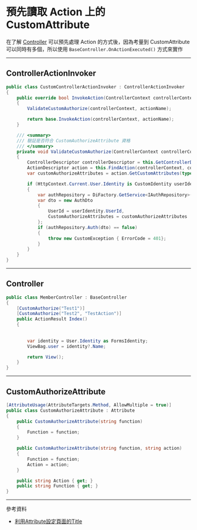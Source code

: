 # 預先讀取 Action 上的 CustomAttribute

在了解 [Controller](./Controller.md) 可以預先處理 Action 的方式後，因為考量到 CustomAttribute 可以同時有多個，所以使用 `BaseController.OnActionExecuted()` 方式來實作

---

## ControllerActionInvoker

```csharp
public class CustomControllerActionInvoker : ControllerActionInvoker
{
    public override bool InvokeAction(ControllerContext controllerContext, string actionName)
    {
        ValidateCustomAuthorize(controllerContext, actionName);

        return base.InvokeAction(controllerContext, actionName);
    }

    /// <summary>
    /// 驗証是否符合 CustomAuthorizeAttribute 資格
    /// </summary>
    private void ValidateCustomAuthorize(ControllerContext controllerContext, string actionName)
    {
        ControllerDescriptor controllerDescriptor = this.GetControllerDescriptor(controllerContext);
        ActionDescriptor action = this.FindAction(controllerContext, controllerDescriptor, actionName);
        var customAuthorizeAttributes = action.GetCustomAttributes(typeof(CustomAuthorizeAttribute), true).Cast<CustomAuthorizeAttribute>();

        if (HttpContext.Current.User.Identity is CustomIdentity userIdentity)
        {
            var authRepository = DiFactory.GetService<IAuthRepository>();
            var dto = new AuthDto
            {
                UserId = userIdentity.UserId,
                CustomAuthorizeAttributes = customAuthorizeAttributes
            };
            if (authRepository.Auth(dto) == false)
            {
                throw new CustomException { ErrorCode = 401};
            }
        }
    }
}
```

---

## Controller

```csharp
public class MemberController : BaseController
{
    [CustomAuthorize("Test1")]
    [CustomAuthorize("Test2", "TestAction")]
    public ActionResult Index()
    {
        
        
        var identity = User.Identity as FormsIdentity;
        ViewBag.user = identity?.Name;

        return View();
    }
}
```

---

## CustomAuthorizeAttribute

```csharp
[AttributeUsage(AttributeTargets.Method, AllowMultiple = true)]
public class CustomAuthorizeAttribute : Attribute
{
    public CustomAuthorizeAttribute(string function)
    {
        Function = function;
    }

    public CustomAuthorizeAttribute(string function, string action)
    {
        Function = function;
        Action = action;
    }

    public string Action { get; }
    public string Function { get; }
}
```







---

參考資料
- [利用Attribute設定頁面的Title](https://dotblogs.com.tw/lastsecret/2011/12/05/60687)